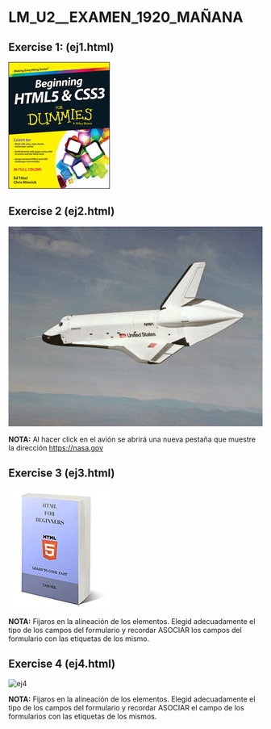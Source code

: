 # LM_U2__EXAMEN_1920_MAÑANA

Exercise 1: (ej1.html)
----------------------

![ej1](libro1.jpeg)

Exercise 2 (ej2.html)
---------------------

![ej2](nasa.jpg)

**NOTA:** Al hacer click en el avión se abrirá una nueva pestaña que muestre la dirección https://nasa.gov

Exercise 3 (ej3.html)
---------------------

![ej3](libro3.jpeg)

**NOTA:** Fijaros en la alineación de los elementos. Elegid adecuadamente el tipo de los campos del formulario y recordar ASOCIAR los campos del formulario con las etiquetas de los mismo.

Exercise 4 (ej4.html)
---------------------

![ej4](ej4.png)

**NOTA:** Fijaros en la alineación de los elementos. Elegid adecuadamente el tipo de los campos del formulario y recordar ASOCIAR el campo de los formularios con las etiquetas de los mismos.

